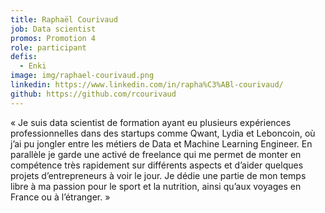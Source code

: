 ```yaml
---
title: Raphaël Courivaud
job: Data scientist
promos: Promotion 4
role: participant
defis:
  - Enki
image: img/raphael-courivaud.png
linkedin: https://www.linkedin.com/in/rapha%C3%ABl-courivaud/
github: https://github.com/rcourivaud
---
```

« Je suis data scientist de formation ayant eu plusieurs expériences professionnelles dans des startups comme Qwant, Lydia et Leboncoin, où j’ai pu jongler entre les métiers de Data et Machine Learning Engineer. En parallèle je garde une activé de freelance qui me permet de monter en compétence très rapidement sur différents aspects et d’aider quelques projets d’entrepreneurs à voir le jour. Je dédie une partie de mon temps libre à ma passion pour le sport et la nutrition, ainsi qu’aux voyages en France ou à l’étranger. »